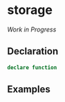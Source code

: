 # storage <Badge text="v0.1.0" />

_Work in Progress_

## Declaration

```ts
declare function 
```

## Examples

```ts

```
